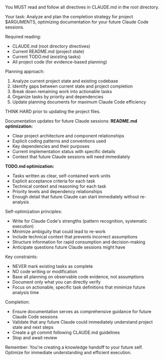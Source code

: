 You MUST read and follow all directives in CLAUDE.md in the root directory.

Your task: Analyze and plan the completion strategy for project $ARGUMENTS, optimizing documentation for your future Claude Code sessions.

Required reading:

- CLAUDE.md (root directory directives)
- Current README.md (project state)
- Current TODO.md (existing tasks)
- All project code (for evidence-based planning)

Planning approach:

1. Analyze current project state and existing codebase
2. Identify gaps between current state and project completion
3. Break down remaining work into actionable tasks
4. Organize tasks by priority and dependencies
5. Update planning documents for maximum Claude Code efficiency

THINK HARD prior to updating the project files.

Documentation updates for future Claude sessions:
**README.md optimization:**

- Clear project architecture and component relationships
- Explicit coding patterns and conventions used
- Key dependencies and their purposes
- Current implementation status with specific details
- Context that future Claude sessions will need immediately

**TODO.md optimization:**

- Tasks written as clear, self-contained work units
- Explicit acceptance criteria for each task
- Technical context and reasoning for each task
- Priority levels and dependency relationships
- Enough detail that future Claude can start immediately without re-analysis

Self-optimization principles:

- Write for Claude Code's strengths (pattern recognition, systematic execution)
- Minimize ambiguity that could lead to re-work
- Include technical context that prevents incorrect assumptions
- Structure information for rapid consumption and decision-making
- Anticipate questions future Claude sessions might have

Key constraints:

- NEVER mark existing tasks as complete
- NO code writing or modification
- Base all planning on observable code evidence, not assumptions
- Document only what you can directly verify
- Focus on actionable, specific task definitions that minimize future analysis time

Completion:

- Ensure documentation serves as comprehensive guidance for future Claude Code sessions
- Validate that any future Claude could immediately understand project state and next steps
- Create a git commit following CLAUDE.md guidelines
- Stop and await review

Remember: You're creating a knowledge handoff to your future self. Optimize for immediate understanding and efficient execution.
